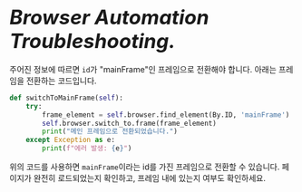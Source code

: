 # **<span style="font-size: 35px; font-style: italic;">Browser Automation Troubleshooting.</span>**


주어진 정보에 따르면 `id`가 "mainFrame"인 프레임으로 전환해야 합니다. 아래는 프레임을 전환하는 코드입니다.

```python
def switchToMainFrame(self):
    try:
        frame_element = self.browser.find_element(By.ID, 'mainFrame')
        self.browser.switch_to.frame(frame_element)
        print("메인 프레임으로 전환되었습니다.")
    except Exception as e:
        print(f"에러 발생: {e}")
```

위의 코드를 사용하면 `mainFrame`이라는 id를 가진 프레임으로 전환할 수 있습니다. 페이지가 완전히 로드되었는지 확인하고, 프레임 내에 있는지 여부도 확인하세요.



